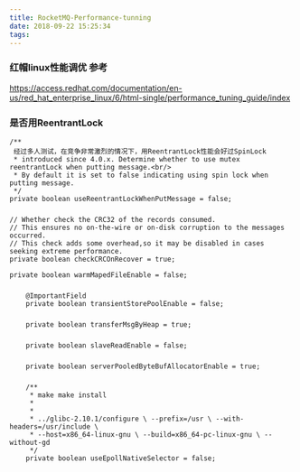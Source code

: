 ```yaml
---
title: RocketMQ-Performance-tunning
date: 2018-09-22 15:25:34
tags:
---
```



### 红帽linux性能调优 参考
https://access.redhat.com/documentation/en-us/red_hat_enterprise_linux/6/html-single/performance_tuning_guide/index

### 是否用ReentrantLock
```
/**
 经过多人测试，在竞争非常激烈的情况下，用ReentrantLock性能会好过SpinLock
 * introduced since 4.0.x. Determine whether to use mutex reentrantLock when putting message.<br/>
 * By default it is set to false indicating using spin lock when putting message.
 */
private boolean useReentrantLockWhenPutMessage = false;
```


### 
```
// Whether check the CRC32 of the records consumed.
// This ensures no on-the-wire or on-disk corruption to the messages occurred.
// This check adds some overhead,so it may be disabled in cases seeking extreme performance.
private boolean checkCRCOnRecover = true;
```

```
private boolean warmMapedFileEnable = false;
```


###
```
    @ImportantField
    private boolean transientStorePoolEnable = false;
```

###
```
    private boolean transferMsgByHeap = true;
```


###
```
    private boolean slaveReadEnable = false;
```

###
```
    private boolean serverPooledByteBufAllocatorEnable = true;
```

###
```
    /**
     * make make install
     *
     *
     * ../glibc-2.10.1/configure \ --prefix=/usr \ --with-headers=/usr/include \
     * --host=x86_64-linux-gnu \ --build=x86_64-pc-linux-gnu \ --without-gd
     */
    private boolean useEpollNativeSelector = false;
```